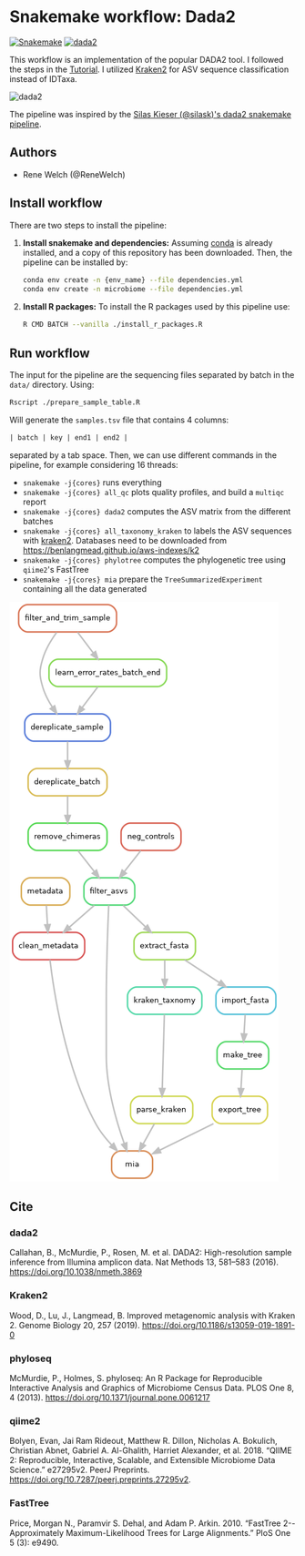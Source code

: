 # Snakemake workflow: Dada2

[![Snakemake](https://img.shields.io/badge/snakemake-≥5-brightgreen.svg)](https://snakemake.bitbucket.io)
[![dada2](https://img.shields.io/badge/dada2-v1.18-brightgreen.svg)](https://benjjneb.github.io/dada2/index.html)
<!-- [![Build Status](https://travis-ci.org/snakemake-workflows/amplicon-seq-dada2.svg?branch=master)](https://travis-ci.org/snakemake-workflows/amplicon-seq-dada2) -->

This workflow is an implementation of the popular DADA2 tool. I followed the steps in the [Tutorial](https://benjjneb.github.io/dada2/tutorial.html). I utilized [Kraken2](https://ccb.jhu.edu/software/kraken2/) for ASV sequence classification instead of IDTaxa.

![dada2](https://benjjneb.github.io/dada2/images/DADA2_Logo_Text_1_14_640px.png)

The pipeline was inspired by the [Silas Kieser (@silask)'s dada2 snakemake pipeline](https://github.com/SilasK/16S-dada2).

## Authors

* Rene Welch (@ReneWelch)

## Install workflow

There are two steps to install the pipeline:

1. **Install snakemake and dependencies:** Assuming [conda](https://docs.conda.io/en/latest/) is already installed, and a copy of this repository has been downloaded. Then, the pipeline can be installed by:

    ```sh
    conda env create -n {env_name} --file dependencies.yml
    conda env create -n microbiome --file dependencies.yml
    ```

2. **Install R packages:** To install the R packages used by this pipeline use:

    ```sh
    R CMD BATCH --vanilla ./install_r_packages.R
    ```

## Run workflow

The input for the pipeline are the sequencing files separated by batch in the `data/` directory. Using:

```sh
Rscript ./prepare_sample_table.R
```

Will generate the `samples.tsv` file that contains 4 columns:

```txt
| batch | key | end1 | end2 |
```

separated by a tab space. Then, we can use different commands in the pipeline, for example considering 16 threads:

* `snakemake -j{cores}` runs everything
* `snakemake -j{cores} all_qc` plots quality profiles, and build a `multiqc` report
* `snakemake -j{cores} dada2` computes the ASV matrix from the different batches
* `snakemake -j{cores} all_taxonomy_kraken` to labels the ASV sequences with [kraken2](https://ccb.jhu.edu/software/kraken2/). Databases need to be downloaded from <https://benlangmead.github.io/aws-indexes/k2>
* `snakemake -j{cores} phylotree` computes the phylogenetic tree using `qiime2`'s FastTree
* `snakemake -j{cores} mia` prepare the `TreeSummarizedExperiment` containing all the data generated

![microbiome_pipeline](microbiome.png)



## Cite

### dada2

Callahan, B., McMurdie, P., Rosen, M. et al. DADA2: High-resolution sample inference from Illumina amplicon data. Nat Methods 13, 581–583 (2016). https://doi.org/10.1038/nmeth.3869

### Kraken2

Wood, D., Lu, J., Langmead, B. Improved metagenomic analysis with Kraken 2. Genome Biology 20, 257 (2019). https://doi.org/10.1186/s13059-019-1891-0

### phyloseq

McMurdie, P., Holmes, S. phyloseq: An R Package for Reproducible Interactive Analysis and Graphics of Microbiome Census Data. PLOS One 8, 4 (2013). https://doi.org/10.1371/journal.pone.0061217

### qiime2

Bolyen, Evan, Jai Ram Rideout, Matthew R. Dillon, Nicholas A. Bokulich, Christian Abnet, Gabriel A. Al-Ghalith, Harriet Alexander, et al. 2018. “QIIME 2: Reproducible, Interactive, Scalable, and Extensible Microbiome Data Science.” e27295v2. PeerJ Preprints. https://doi.org/10.7287/peerj.preprints.27295v2.

### FastTree

Price, Morgan N., Paramvir S. Dehal, and Adam P. Arkin. 2010. “FastTree 2--Approximately Maximum-Likelihood Trees for Large Alignments.” PloS One 5 (3): e9490.